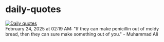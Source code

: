 # daily-quotes
[![Daily quotes](https://github.com/ceepu8/daily-quotes/actions/workflows/daily-quote.yml/badge.svg)](https://github.com/ceepu8/daily-quotes/actions/workflows/daily-quote.yml)<br/>
February 24, 2025 at 02:19 AM: "If they can make penicillin out of moldy bread, then they can sure make something out of you." - Muhammad Ali
